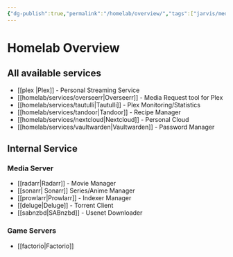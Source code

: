 ```yaml
---
{"dg-publish":true,"permalink":"/homelab/overview/","tags":["jarvis/media"],"created":"","updated":""}
---
```


# Homelab Overview
## All available services
* [[plex \|Plex]] - Personal Streaming Service
* [[homelab/services/overseerr\|Overseerr]] - Media Request tool for Plex
* [[homelab/services/tautulli\|Tautulli]] - Plex Monitoring/Statistics
* [[homelab/services/tandoor\|Tandoor]] - Recipe Manager
* [[homelab/services/nextcloud\|Nextcloud]] - Personal Cloud
* [[homelab/services/vaultwarden\|Vaultwarden]] - Password Manager

## Internal Service
### Media Server
* [[radarr\|Radarr]] - Movie Manager
* [[sonarr\| Sonarr]] Series/Anime Manager
* [[prowlarr\|Prowlarr]] - Indexer Manager
* [[deluge\|Deluge]] - Torrent Client
* [[sabnzbd\|SABnzbd]] - Usenet Downloader
### Game Servers
* [[factorio\|Factorio]]